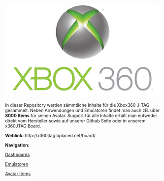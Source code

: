 <div align="center"><img src="https://raw.githubusercontent.com/repoZONE/XBOX360/master/docs/x360logo.png"></img></div>
<br>
In dieser Repository werden sämmtliche Inhalte für die Xbox360 J-TAG gesammelt. Neben Anwendungen und Emulatoren findet man auch zB. über <b>8000 Items</b> für seinen Avatar. Support für alle Inhalte erhält man entweder direkt vom Hersteller sowie auf unserer Github Seite oder in unserem x360JTAG Board.
<p>
<b>Weblink:</b>
http://x360jtag.bplaced.net/board/</p>
<p></p>
<b>Navigation:</b>

<a href="https://github.com/repoZONE/XBOX360/tree/master/Dashboards">Dashboards</a>

<a href="https://github.com/repoZONE/XBOX360/tree/master/Applications/Emulators">Emulatoren</a>

<a href="https://github.com/repoZONE/XBOX360/tree/master/Content/Avatar">Avatar Items</a>
